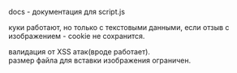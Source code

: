 docs - документация для script.js  

куки работают, но только с текстовыми данными, если отзыв с изображением - cookie не сохранится.  

валидация от XSS атак(вроде работает).  
размер файла для вставки изображения ограничен.

